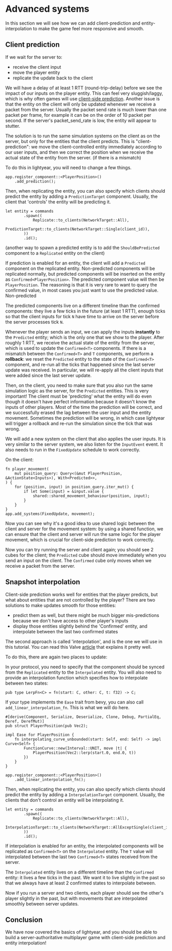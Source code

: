 # Advanced systems

In this section we will see how we can add client-prediction and entity-interpolation to make the game feel more responsive and smooth.

## Client prediction

If we wait for the server to:
- receive the client input
- move the player entity
- replicate the update back to the client

We will have a delay of at least 1 RTT (round-trip-delay) before we see the impact of our inputs on the player entity.
This can feel very sluggish/laggy, which is why often games will use [client-side prediction](https://www.gabrielgambetta.com/client-side-prediction-server-reconciliation.html).
Another issue is that the entity on the client will only be updated whenever we receive a packet from the server. Usually the packet send rate is much lower than one packet per frame,
for example it can be on the order of 10 packet per second. If the server's packet_send_rate is low, the entity will appear to stutter.

The solution is to run the same simulation systems on the client as on the server, but only for the entities that the client predicts.
This is "client-prediction": we move the client-controlled entity immediately according to our user inputs, and then we correct the position
when we receive the actual state of the entity from the server. (if there is a mismatch)

To do this in lightyear, you will need to change a few things.

```rust,ignore
app.register_component::<PlayerPosition>()
    .add_prediction();
```

Then, when replicating the entity, you can also specify which clients should predict the entity by adding a `PredictionTarget` component.
Usually, the client that 'controls' the entity will be predicting it.
```rust,ignore
let entity = commands
        .spawn((
            Replicate::to_clients(NetworkTarget::All),
            PredictionTarget::to_clients(NetworkTarget::Single(client_id)),
        ))
        .id();
```
(another way to spawn a predicted entity is to add the `ShouldBePredicted` component to a `Replicated` entity on the client)


If prediction is enabled for an entity, the client will add a `Predicted` component on the replicated entity.
Non-predicted components will be replicated normally, but predicted components will be inserted on the entity as `Confirmed<PlayerPosition>`. The predicted component value will then be 
`PlayerPosition`. The reasoning is that it is very rare to want to query the confirmed value, in most cases you just want to use the predicted value.
Non-predicted 

The predicted components live on a different timeline than the confirmed components: they live a few ticks in the future (at least 1 RTT), enough ticks
so that the client inputs for tick `N` have time to arrive on the server before the server processes tick `N`.

Whenever the player sends an input, we can apply the inputs **instantly** to the `Predicted` entity; which is the only one that we 
show to the player. After roughly 1 RTT, we receive the actual state of the entity from the server, which is used to update the `Confirmed<T>` components.
If there is a mismatch between the `Confirmed<T>` and `T` components, we perform a **rollback**: we reset the `Predicted` entity to the state of the `Confirmed<T>` component,
and re-run all the ticks that happened since the last server update was received. In particular, we will re-apply all the client inputs that were added 
since the last server update.


Then, on the client, you need to make sure that you also run the same simulation logic as the server, for the `Predicted` entities. This is very important!
The client must be 'predicting' what the entity will do even though it doesn't have perfect information because it doesn't know the inputs of other players.
Most of the time the prediction will be correct, and we successfully erased the lag between the user input and the entity movement.
Sometimes the prediction will be wrong, in which case lightyear will trigger a rollback and re-run the simulation since the tick that was wrong.


We will add a new system on the client that also applies the user inputs. 
It is very similar to the server system, we also listen for the `InputEvent` event. It also needs to run in the `FixedUpdate` schedule to work correctly.

On the client:
```rust,noplayground
fn player_movement(
    mut position_query: Query<(&mut PlayerPosition, &ActionState<Inputs>), With<Predicted>>,
) {
    for (position, input) in position_query.iter_mut() {
        if let Some(input) = &input.value {
            shared::shared_movement_behaviour(position, input);
        }
    }
}
app.add_systems(FixedUpdate, movement);
```

Now you can see why it's a good idea to use shared logic between the client and server for the movement system: by using a shared function, we can ensure
that the client and server will run the same logic for the player movement, which is crucial for client-side prediction to work correctly.

Now you can try running the server and client again; you should see 2 cubes for the client; the `Predicted` cube should 
move immediately when you send an input on the client. The `Confirmed` cube only moves when we receive a packet from the server.


## Snapshot interpolation

Client-side prediction works well for entities that the player predicts, but what about entities that are not controlled by the player?
There are two solutions to make updates smooth for those entities:
- predict them as well, but there might be much bigger mis-predictions because we don't have access to other player's inputs
- display those entities slightly behind the 'Confirmed' entity, and interpolate between the last two confirmed states

The second approach is called 'interpolation', and is the one we will use in this tutorial. You can read this Valve [article](https://developer.valvesoftware.com/wiki/Source_Multiplayer_Networking#Entity_interpolation) that explains it pretty well.

To do this, there are again two places to update:

In your protocol, you need to specify that the component should be synced from the `Replicated` entity to the `Interpolated` entity.
You will also need to provide an interpolation function which specifies how to interpolate between two states:
```rust,ignore
pub type LerpFn<C> = fn(start: C, other: C, t: f32) -> C;
```
If your type implements the `Ease` trait from bevy, you can also call `add_linear_interpolation_fn`. This is what we will do here.

```rust,ignore
#[derive(Component, Serialize, Deserialize, Clone, Debug, PartialEq, Deref, DerefMut)]
pub struct PlayerPosition(pub Vec2);

impl Ease for PlayerPosition {
    fn interpolating_curve_unbounded(start: Self, end: Self) -> impl Curve<Self> {
        FunctionCurve::new(Interval::UNIT, move |t| {
            PlayerPosition(Vec2::lerp(start.0, end.0, t))
        })
    }
}

app.register_component::<PlayerPosition>()
    .add_linear_interpolation_fn();
```

Then, when replicating the entity, you can also specify which clients should predict the entity by adding a `InterpolationTarget` component.
Usually, the clients that don't control an entity will be interpolating it.
```rust,ignore
let entity = commands
        .spawn((
            Replicate::to_clients(NetworkTarget::All),
            InterpolationTarget::to_clients(NetworkTarget::AllExceptSingle(client_id)),
        ))
        .id();
```


If interpolation is enabled for an entity, the interpolated components will be replicated as `Confirmed<T>` on the `Interpolated` entity.
The `T` value will interpolated between the last two `Confirmed<T>` states received from the server.

The `Interpolated` entity lives on a different timeline than the `Confirmed` entity: it lives a few ticks in the past.
We want it to live slightly in the past so that we always have at least 2 confirmed states to interpolate between.

Now if you run a server and two clients, each player should see the other's player slightly in the past, but with movements that are interpolated smoothly between server updates.



## Conclusion

We have now covered the basics of lightyear, and you should be able to build a server-authoritative multiplayer game
with client-side prediction and entity interpolation!